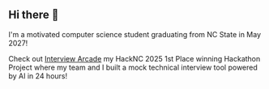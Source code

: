 ## Hi there 👋
I'm a motivated computer science student graduating from NC State in May 2027! 

Check out [Interview Arcade](https://github.com/coopersizemore/InterviewArcade) my HackNC 2025 1st Place winning Hackathon Project where my team and I built a mock technical interview tool powered by AI in 24 hours!
<!--
**coopersizemore/coopersizemore** is a ✨ _special_ ✨ repository because its `README.md` (this file) appears on your GitHub profile.

Here are some ideas to get you started:

- 🔭 I’m currently working on ...
- 🌱 I’m currently learning ...
- 👯 I’m looking to collaborate on ...
- 🤔 I’m looking for help with ...
- 💬 Ask me about ...
- 📫 How to reach me: ...
- 😄 Pronouns: ...
- ⚡ Fun fact: ...
-->
